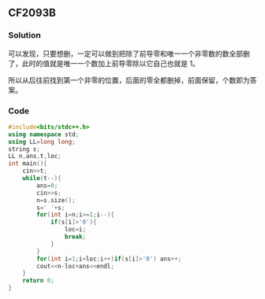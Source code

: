 ## CF2093B

### Solution

可以发现，只要想删，一定可以做到把除了前导零和唯一一个非零数的数全部删了，此时的值就是唯一一个数加上前导零除以它自己也就是 $1$。

所以从后往前找到第一个非零的位置，后面的零全都删掉，前面保留，个数即为答案。

### Code

~~~cpp
#include<bits/stdc++.h>
using namespace std;
using LL=long long;
string s;
LL n,ans,t,loc;
int main(){
    cin>>t;
    while(t--){
        ans=0;
        cin>>s;
        n=s.size();
        s=' '+s;
        for(int i=n;i>=1;i--){
            if(s[i]>'0'){
                loc=i;
                break;
            }
        }
        for(int i=1;i<loc;i++)if(s[i]>'0') ans++;
        cout<<n-loc+ans<<endl;
    }
    return 0;
}
~~~